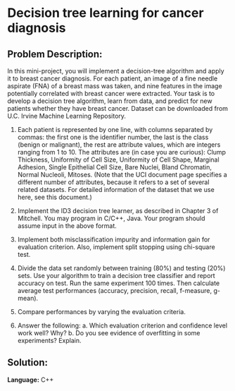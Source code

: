 # Decision tree learning for cancer diagnosis

## Problem Description:

In this mini-project, you will implement a decision-tree algorithm and apply it to breast cancer diagnosis. For each patient, an image of a fine needle aspirate (FNA) of a breast mass was taken, and nine features in the image potentially correlated with breast cancer were extracted. Your task is to develop a decision tree algorithm, learn from data, and predict for new patients whether they have breast cancer. Dataset can be downloaded from U.C. Irvine Machine Learning Repository.

1.	Each patient is represented by one line, with columns separated by commas: the first one is the identifier number, the last is the class (benign or malignant), the rest are attribute values, which are integers ranging from 1 to 10. The attributes are (in case you are curious): Clump Thickness, Uniformity of Cell Size, Uniformity of Cell Shape, Marginal Adhesion, Single Epithelial Cell Size, Bare Nuclei, Bland Chromatin, Normal Nucleoli, Mitoses. (Note that the UCI document page specifies a different number of attributes, because it refers to a set of several related datasets. For detailed information of the dataset that we use here, see this document.)

2.	Implement the ID3 decision tree learner, as described in Chapter 3 of Mitchell. You may program in C/C++, Java. Your program should assume input in the above format. 

3.	Implement both misclassification impurity and information gain for evaluation criterion. Also, implement split stopping using chi-square test.

4.	Divide the data set randomly between training (80%) and testing (20%) sets. Use your algorithm to train a decision tree classifier and report accuracy on test. Run the same experiment 100 times. Then calculate average test performances (accuracy, precision, recall, f-measure, g-mean).

5.	Compare performances by varying the evaluation criteria. 

6.	Answer the following: 
  a.	Which evaluation criterion and confidence level work well? Why?
  b.	Do you see evidence of overfitting in some experiments? Explain.



## Solution:
**Language:** C++
